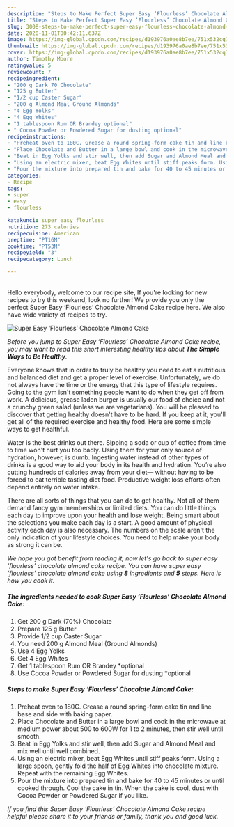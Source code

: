 ```yaml
---
description: "Steps to Make Perfect Super Easy ‘Flourless’ Chocolate Almond Cake"
title: "Steps to Make Perfect Super Easy ‘Flourless’ Chocolate Almond Cake"
slug: 3008-steps-to-make-perfect-super-easy-flourless-chocolate-almond-cake
date: 2020-11-01T00:42:11.637Z
image: https://img-global.cpcdn.com/recipes/d193976a0ae8b7ee/751x532cq70/super-easy-flourless-chocolate-almond-cake-recipe-main-photo.jpg
thumbnail: https://img-global.cpcdn.com/recipes/d193976a0ae8b7ee/751x532cq70/super-easy-flourless-chocolate-almond-cake-recipe-main-photo.jpg
cover: https://img-global.cpcdn.com/recipes/d193976a0ae8b7ee/751x532cq70/super-easy-flourless-chocolate-almond-cake-recipe-main-photo.jpg
author: Timothy Moore
ratingvalue: 5
reviewcount: 7
recipeingredient:
- "200 g Dark 70 Chocolate"
- "125 g Butter"
- "1/2 cup Caster Sugar"
- "200 g Almond Meal Ground Almonds"
- "4 Egg Yolks"
- "4 Egg Whites"
- "1 tablespoon Rum OR Brandey optional"
- " Cocoa Powder or Powdered Sugar for dusting optional"
recipeinstructions:
- "Preheat oven to 180C. Grease a round spring-form cake tin and line base and side with baking paper."
- "Place Chocolate and Butter in a large bowl and cook in the microwave at medium power about 500 to 600W for 1 to 2 minutes, then stir well until smooth."
- "Beat in Egg Yolks and stir well, then add Sugar and Almond Meal and mix well until well combined."
- "Using an electric mixer, beat Egg Whites until stiff peaks form. Using a large spoon, gently fold the half of Egg Whites into chocolate mixture. Repeat with the remaining Egg Whites."
- "Pour the mixture into prepared tin and bake for 40 to 45 minutes or until cooked through. Cool the cake in tin. When the cake is cool, dust with Cocoa Powder or Powdered Sugar if you like."
categories:
- Recipe
tags:
- super
- easy
- flourless

katakunci: super easy flourless 
nutrition: 273 calories
recipecuisine: American
preptime: "PT16M"
cooktime: "PT53M"
recipeyield: "3"
recipecategory: Lunch

---
```

<br>
Hello everybody, welcome to our recipe site, If you're looking for new recipes to try this weekend, look no further! We provide you only the perfect Super Easy ‘Flourless’ Chocolate Almond Cake recipe here. We also have wide variety of recipes to try.
<br>


![Super Easy ‘Flourless’ Chocolate Almond Cake](https://img-global.cpcdn.com/recipes/d193976a0ae8b7ee/751x532cq70/super-easy-flourless-chocolate-almond-cake-recipe-main-photo.jpg)

<i>Before you jump to Super Easy ‘Flourless’ Chocolate Almond Cake recipe, you may want to read this short interesting healthy tips about <strong>The Simple Ways to Be Healthy</strong>.</i>

Everyone knows that in order to truly be healthy you need to eat a nutritious and balanced diet and get a proper level of exercise. Unfortunately, we do not always have the time or the energy that this type of lifestyle requires. Going to the gym isn't something people want to do when they get off from work. A delicious, grease laden burger is usually our food of choice and not a crunchy green salad (unless we are vegetarians). You will be pleased to discover that getting healthy doesn't have to be hard. If you keep at it, you'll get all of the required exercise and healthy food. Here are some simple ways to get healthful.

Water is the best drinks out there. Sipping a soda or cup of coffee from time to time won't hurt you too badly. Using them for your only source of hydration, however, is dumb. Ingesting water instead of other types of drinks is a good way to aid your body in its health and hydration. You’re also cutting hundreds of calories away from your diet— without having to be forced to eat terrible tasting diet food. Productive weight loss efforts often depend entirely on water intake.

There are all sorts of things that you can do to get healthy. Not all of them demand fancy gym memberships or limited diets. You can do little things each day to improve upon your health and lose weight. Being smart about the selections you make each day is a start. A good amount of physical activity each day is also necessary. The numbers on the scale aren't the only indication of your lifestyle choices. You need to help make your body as strong it can be. 


<i>We hope you got benefit from reading it, now let's go back to super easy ‘flourless’ chocolate almond cake recipe. You can have super easy ‘flourless’ chocolate almond cake using <strong>8</strong> ingredients and <strong>5</strong> steps. Here is how you cook it.
</i>

##### The ingredients needed to cook Super Easy ‘Flourless’ Chocolate Almond Cake:

1. Get 200 g Dark (70%) Chocolate
1. Prepare 125 g Butter
1. Provide 1/2 cup Caster Sugar
1. You need 200 g Almond Meal (Ground Almonds)
1. Use 4 Egg Yolks
1. Get 4 Egg Whites
1. Get 1 tablespoon Rum OR Brandey *optional
1. Use  Cocoa Powder or Powdered Sugar for dusting *optional


##### Steps to make Super Easy ‘Flourless’ Chocolate Almond Cake:

1. Preheat oven to 180C. Grease a round spring-form cake tin and line base and side with baking paper.
1. Place Chocolate and Butter in a large bowl and cook in the microwave at medium power about 500 to 600W for 1 to 2 minutes, then stir well until smooth.
1. Beat in Egg Yolks and stir well, then add Sugar and Almond Meal and mix well until well combined.
1. Using an electric mixer, beat Egg Whites until stiff peaks form. Using a large spoon, gently fold the half of Egg Whites into chocolate mixture. Repeat with the remaining Egg Whites.
1. Pour the mixture into prepared tin and bake for 40 to 45 minutes or until cooked through. Cool the cake in tin. When the cake is cool, dust with Cocoa Powder or Powdered Sugar if you like.


<i>If you find this Super Easy ‘Flourless’ Chocolate Almond Cake recipe helpful please share it to your friends or family, thank you and good luck.</i>
